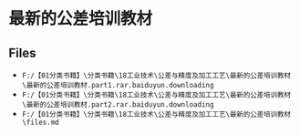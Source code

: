 # 最新的公差培训教材

## Files

- `F:/【01分类书籍】\分类书籍\18工业技术\公差与精度及加工工艺\最新的公差培训教材\最新的公差培训教材.part1.rar.baiduyun.downloading`
- `F:/【01分类书籍】\分类书籍\18工业技术\公差与精度及加工工艺\最新的公差培训教材\最新的公差培训教材.part2.rar.baiduyun.downloading`
- `F:/【01分类书籍】\分类书籍\18工业技术\公差与精度及加工工艺\最新的公差培训教材\files.md`
